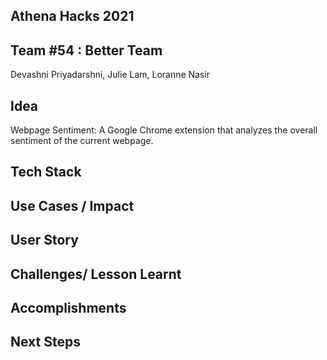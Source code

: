## Athena Hacks 2021

## Team #54 : Better Team
Devashni Priyadarshni, Julie Lam, Loranne Nasir

## Idea
Webpage Sentiment: A Google Chrome extension that analyzes the overall sentiment of the current webpage.

## Tech Stack

## Use Cases / Impact

## User Story

## Challenges/ Lesson Learnt

## Accomplishments

## Next Steps